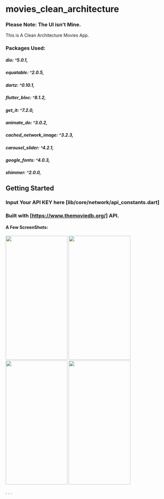 # movies_clean_architecture

### Please Note: The UI isn't Mine.

This is A Clean Architecture Movies App.
### Packages Used:
##### dio: ^5.0.1,
##### equatable: ^2.0.5,
##### dartz: ^0.10.1,
##### flutter_bloc: ^8.1.2,
##### get_it: ^7.2.0,
##### animate_do: ^3.0.2,
##### cached_network_image: ^3.2.3,
##### carousel_slider: ^4.2.1,
##### google_fonts: ^4.0.3,
##### shimmer: ^2.0.0,

## Getting Started
### Input Your API KEY here [lib/core/network/api_constants.dart]
### Built with [https://www.themoviedb.org/] API.

#### A Few ScreenShots:
  
<img src="https://user-images.githubusercontent.com/85020587/227742504-892091fe-e34d-459f-82c1-efa57c431717.png" width="200" height="400" />         <img src="https://user-images.githubusercontent.com/85020587/227984544-3c4e24d3-2fcf-4b8b-aafa-c64c95f71707.png" width="200" height="400" />                         <img src="https://user-images.githubusercontent.com/85020587/228091011-12e6e09d-cb6b-4fd2-aeb9-2da1924ca3cd.png" width="200" height="400" />            <img src="https://user-images.githubusercontent.com/85020587/228091065-5e93527a-0bb2-47d1-9e9a-8ef370732bbd.png" width="200" height="400" />

.
.
.
